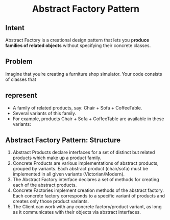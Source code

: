 # <center> Abstract Factory Pattern </center>

## Intent
Abstract Factory is a creational design pattern that lets you p**roduce families of related objects** without specifying their concrete classes.

## Problem
Imagine that you’re creating a furniture shop simulator. Your code consists of classes that

## represent
- A family of related products, say: Chair + Sofa + CoffeeTable.
- Several variants of this family.
- For example, products Chair + Sofa + CoffeeTable are available in these variants:

## Abstract Factory Pattern: Structure
1. Abstract Products declare interfaces for a set of distinct but related products which make up a product family.
2. Concrete Products are various implementations of abstract products, grouped by variants. Each abstract product
(chair/sofa) must be implemented in all given variants (Victorian/Modern).
3. The Abstract Factory interface declares a set of methods for creating each of the abstract products.
4. Concrete Factories implement creation methods of the abstract factory. Each concrete factory corresponds to a specific
variant of products and creates only those product variants.
5. The Client can work with any concrete factory/product variant, as long as it communicates with their objects via abstract
interfaces.